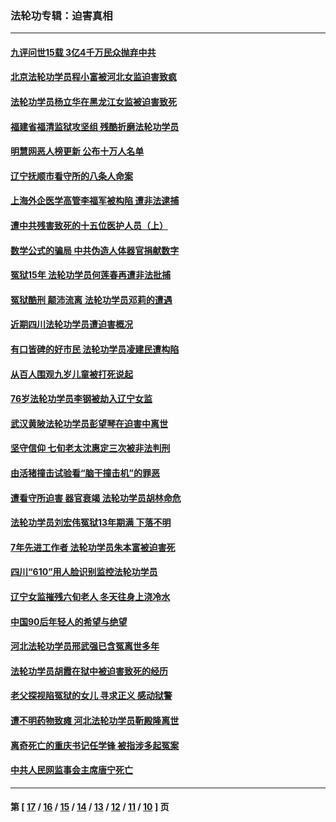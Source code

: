 ### 法轮功专辑：迫害真相
---
#### [九评问世15载 3亿4千万民众抛弃中共](../../pages/nf4379/n11661540.md) 
#### [北京法轮功学员程小富被河北女监迫害致疯](../../pages/nf4379/n11661113.md) 
#### [法轮功学员杨立华在黑龙江女监被迫害致死](../../pages/nf4379/n11661045.md) 
#### [福建省福清监狱攻坚组 残酷折磨法轮功学员](../../pages/nf4379/n11658507.md) 
#### [明慧网恶人榜更新 公布十万人名单](../../pages/nf4379/n11660745.md) 
#### [辽宁抚顺市看守所的八条人命案](../../pages/nf4379/n11658848.md) 
#### [上海外企医学高管李福军被构陷 遭非法逮捕](../../pages/nf4379/n11658625.md) 
#### [遭中共残害致死的十五位医护人员（上）](../../pages/nf4379/n11657886.md) 
#### [数学公式的骗局 中共伪造人体器官捐献数字](../../pages/nf4379/n11657738.md) 
#### [冤狱15年 法轮功学员何莲春再遭非法批捕](../../pages/nf4379/n11655915.md) 
#### [冤狱酷刑 颠沛流离 法轮功学员邓莉的遭遇](../../pages/nf4379/n11655457.md) 
#### [近期四川法轮功学员遭迫害概况](../../pages/nf4379/n11653410.md) 
#### [有口皆碑的好市民 法轮功学员凌建民遭构陷](../../pages/nf4379/n11653135.md) 
#### [从百人围观九岁儿童被打死说起](../../pages/nf4379/n11651030.md) 
#### [76岁法轮功学员李钢被劫入辽宁女监](../../pages/nf4379/n11648466.md) 
#### [武汉黄陂法轮功学员彭望琴在迫害中离世](../../pages/nf4379/n11648565.md) 
#### [坚守信仰 七旬老太沈惠定三次被非法判刑](../../pages/nf4379/n11648855.md) 
#### [由活猪撞击试验看“脑干撞击机”的罪恶](../../pages/nf4379/n11635511.md) 
#### [遭看守所迫害 器官衰竭 法轮功学员胡林命危](../../pages/nf4379/n11647968.md) 
#### [法轮功学员刘宏伟冤狱13年期满 下落不明](../../pages/nf4379/n11645575.md) 
#### [7年先进工作者 法轮功学员朱本富被迫害死](../../pages/nf4379/n11645045.md) 
#### [四川“610”用人脸识别监控法轮功学员](../../pages/nf4379/n11642391.md) 
#### [辽宁女监摧残六旬老人 冬天往身上浇冷水](../../pages/nf4379/n11641975.md) 
#### [中国90后年轻人的希望与绝望](../../pages/nf4379/n11642317.md) 
#### [河北法轮功学员邢武强已含冤离世多年](../../pages/nf4379/n11640201.md) 
#### [法轮功学员胡霞在狱中被迫害致死的经历](../../pages/nf4379/n11635032.md) 
#### [老父探视陷冤狱的女儿 寻求正义 感动狱警](../../pages/nf4379/n11639850.md) 
#### [遭不明药物致瘫 河北法轮功学员靳殿隆离世](../../pages/nf4379/n11639447.md) 
#### [离奇死亡的重庆书记任学锋 被指涉多起冤案](../../pages/nf4379/n11638837.md) 
#### [中共人民网监事会主席唐宁死亡](../../pages/nf4379/n11635973.md) 

---
#### 第 [ [17](./17.md) / [16](./16.md) / [15](./15.md) / [14](./14.md) / [13](./13.md) / [12](./12.md) / [11](./11.md) / [10](./10.md) ] 页
